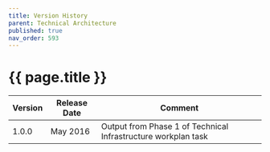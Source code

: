 ```yaml
---
title: Version History
parent: Technical Architecture
published: true
nav_order: 593
---
```


# {{ page.title }}

| **Version**  | **Release Date**  | **Comment** |
|--------------|-------------------|-------------|
| 1.0.0 | May 2016 | Output from Phase 1 of Technical Infrastructure workplan task |

